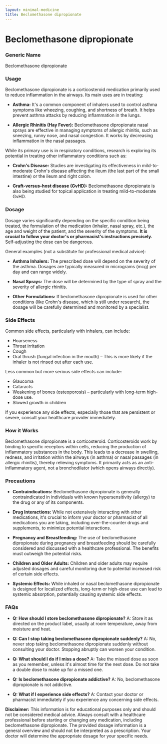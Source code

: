 ```yaml
---
layout: minimal-medicine
title: Beclomethasone dipropionate
---
```


# Beclomethasone dipropionate
### Generic Name
Beclomethasone dipropionate

### Usage

Beclomethasone dipropionate is a corticosteroid medication primarily used to reduce inflammation in the airways.  Its main uses are in treating:

* **Asthma:** It's a common component of inhalers used to control asthma symptoms like wheezing, coughing, and shortness of breath.  It helps prevent asthma attacks by reducing inflammation in the lungs.

* **Allergic Rhinitis (Hay Fever):**  Beclomethasone dipropionate nasal sprays are effective in managing symptoms of allergic rhinitis, such as sneezing, runny nose, and nasal congestion. It works by decreasing inflammation in the nasal passages.

While its primary use is in respiratory conditions, research is exploring its potential in treating other inflammatory conditions such as:

* **Crohn's Disease:**  Studies are investigating its effectiveness in mild-to-moderate Crohn's disease affecting the ileum (the last part of the small intestine) or the ileum and right colon.

* **Graft-versus-host disease (GvHD):**  Beclomethasone dipropionate is also being studied for topical application in treating mild-to-moderate GvHD.


### Dosage

Dosage varies significantly depending on the specific condition being treated, the formulation of the medication (inhaler, nasal spray, etc.), the age and weight of the patient, and the severity of the symptoms.  **It is crucial to follow your doctor's or pharmacist's instructions precisely.**  Self-adjusting the dose can be dangerous.  

General examples (not a substitute for professional medical advice):

* **Asthma Inhalers:** The prescribed dose will depend on the severity of the asthma. Dosages are typically measured in micrograms (mcg) per day and can range widely.

* **Nasal Sprays:** The dose will be determined by the type of spray and the severity of allergic rhinitis.

* **Other Formulations:**  If beclomethasone dipropionate is used for other conditions (like Crohn's disease, which is still under research), the dosage will be carefully determined and monitored by a specialist.


### Side Effects

Common side effects, particularly with inhalers, can include:

* Hoarseness
* Throat irritation
* Cough
* Oral thrush (fungal infection in the mouth) – This is more likely if the inhaler is not rinsed out after each use.

Less common but more serious side effects can include:

* Glaucoma
* Cataracts
* Weakening of bones (osteoporosis) – particularly with long-term high-dose use.
* Slowed growth in children

If you experience any side effects, especially those that are persistent or severe, consult your healthcare provider immediately.


### How it Works

Beclomethasone dipropionate is a corticosteroid. Corticosteroids work by binding to specific receptors within cells, reducing the production of inflammatory substances in the body. This leads to a decrease in swelling, redness, and irritation within the airways (in asthma) or nasal passages (in allergic rhinitis), thereby relieving symptoms.  It primarily acts as an anti-inflammatory agent, not a bronchodilator (which opens airways directly).


### Precautions

* **Contraindications:**  Beclomethasone dipropionate is generally contraindicated in individuals with known hypersensitivity (allergy) to the drug or any of its components.

* **Drug Interactions:**  While not extensively interacting with other medications, it's crucial to inform your doctor or pharmacist of all medications you are taking, including over-the-counter drugs and supplements, to minimize potential interactions.

* **Pregnancy and Breastfeeding:**  The use of beclomethasone dipropionate during pregnancy and breastfeeding should be carefully considered and discussed with a healthcare professional.  The benefits must outweigh the potential risks.

* **Children and Older Adults:** Children and older adults may require adjusted dosages and careful monitoring due to potential increased risk of certain side effects.

* **Systemic Effects:**  While inhaled or nasal beclomethasone dipropionate is designed for localized effects, long-term or high-dose use can lead to systemic absorption, potentially causing systemic side effects.


### FAQs

* **Q: How should I store beclomethasone dipropionate?**  A: Store it as directed on the product label, usually at room temperature, away from moisture and heat.

* **Q: Can I stop taking beclomethasone dipropionate suddenly?**  A: No, never stop taking beclomethasone dipropionate suddenly without consulting your doctor.  Stopping abruptly can worsen your condition.

* **Q: What should I do if I miss a dose?**  A: Take the missed dose as soon as you remember, unless it's almost time for the next dose. Do not take a double dose to make up for a missed one.

* **Q: Is beclomethasone dipropionate addictive?** A: No, beclomethasone dipropionate is not addictive.

* **Q: What if I experience side effects?** A:  Contact your doctor or pharmacist immediately if you experience any concerning side effects.

**Disclaimer:** This information is for educational purposes only and should not be considered medical advice. Always consult with a healthcare professional before starting or changing any medication, including beclomethasone dipropionate.  The provided dosage information is a general overview and should not be interpreted as a prescription.  Your doctor will determine the appropriate dosage for your specific needs.
